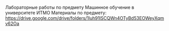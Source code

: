 Лабораторные работы по предмету Машинное обучение в университете ИТМО
Материалы по предмету: https://drive.google.com/drive/folders/1luh91lSCQWn4OTyBd53EOWeyXqmv62Oa
